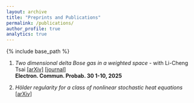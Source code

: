 ```yaml
---
layout: archive
title: "Preprints and Publications"
permalink: /publications/
author_profile: true
analytics: true
---
```


{% include base_path %}

1. *Two dimensional delta Bose gas in a weighted space* - with Li-Cheng Tsai <a href="https://arxiv.org/abs/2410.16550v1/">[arXiv]</a> <a href="https://doi.org/10.1214/25-ECP685">[journal]</a>\
    **Electron. Commun. Probab. 30 1-10, 2025**

2. *H&ouml;lder regularity for a class of nonlinear stochastic heat equations* <a href="https://arxiv.org/abs/2501.16261">[arXiv]</a>